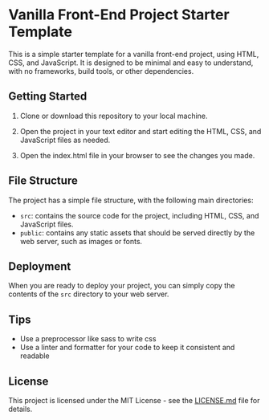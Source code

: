 # Vanilla Front-End Project Starter Template

This is a simple starter template for a vanilla front-end project, using HTML, CSS, and JavaScript. It is designed to be minimal and easy to understand, with no frameworks, build tools, or other dependencies.

## Getting Started

1. Clone or download this repository to your local machine.

2. Open the project in your text editor and start editing the HTML, CSS, and JavaScript files as needed.

3. Open the index.html file in your browser to see the changes you made.

## File Structure

The project has a simple file structure, with the following main directories:

- `src`: contains the source code for the project, including HTML, CSS, and JavaScript files.
- `public`: contains any static assets that should be served directly by the web server, such as images or fonts.

## Deployment

When you are ready to deploy your project, you can simply copy the contents of the `src` directory to your web server.

## Tips

- Use a preprocessor like sass to write css 
- Use a linter and formatter for your code to keep it consistent and readable

## License

This project is licensed under the MIT License - see the [LICENSE.md](LICENSE.md) file for details.
